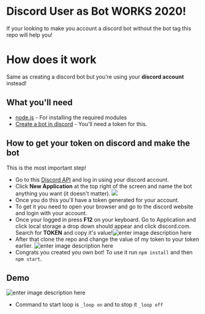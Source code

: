 # Discord User as Bot WORKS 2020!

If your looking to make you account a discord bot without the bot tag this repo will help you!


# How does it work

Same as creating a discord bot but you're using your **discord account** instead!

## What you'll need

- [node.js](https://nodejs.org/en/) - For installing the required modules
- [Create a bot in discord](https://discord.com/developers/applications) - You'll need a token for this.

## How to get your token on discord and make the bot

This is the most important step!
- Go to this [Discord API](https://discord.com/developers/applications) and log in using your discord account.
- Click **New Application** at the top right of the screen and name the bot anything you want (it doesn't matter).
![](https://i.imgur.com/LixyCiS.png)
- Once you do this you'll have a token generated for your account.
- To get it you need to open your browser and go to the discord website and login with your account.
- Once your logged in press **F12** on your keyboard. Go to Application and click local storage a drop down should appear and click discord.com. Search for **TOKEN** and copy it's value!![enter image description here](https://i.imgur.com/7zPw2WT.png)
- After that clone the repo and change the value of my token to your token earlier.
![enter image description here](https://i.imgur.com/EDrSyW6.png)
- Congrats you created you own bot! To use it run `npm install` and then `npm start`.

## Demo
![enter image description here](https://i.imgur.com/HUGT4Ga.gif)
- Command to start loop is `_loop on` and to stop it `_loop off`
